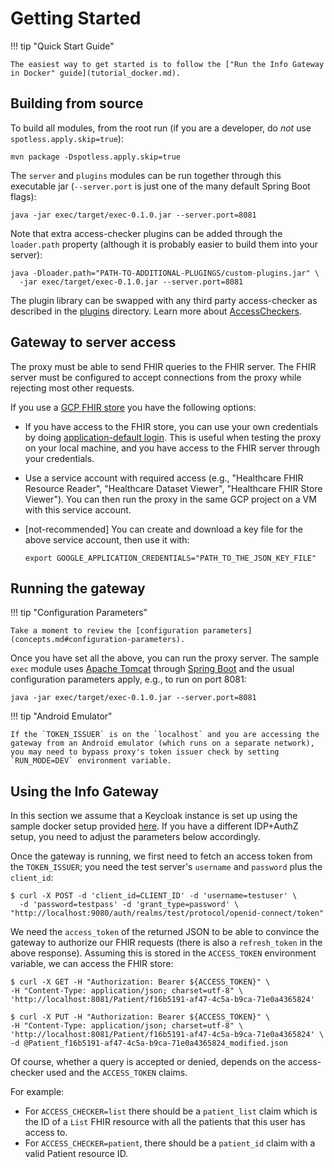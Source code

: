 # Getting Started

!!! tip "Quick Start Guide"

    The easiest way to get started is to follow the ["Run the Info Gateway in Docker" guide](tutorial_docker.md). 

## Building from source

To build all modules, from the root run (if you are a developer, do _not_ use
`spotless.apply.skip=true`):

```shell
mvn package -Dspotless.apply.skip=true
```

The `server` and `plugins` modules can be run together through this executable
jar (`--server.port` is just one of the many default Spring Boot flags):

```shell
java -jar exec/target/exec-0.1.0.jar --server.port=8081
```

Note that extra access-checker plugins can be added through the `loader.path`
property (although it is probably easier to build them into your server):

```shell
java -Dloader.path="PATH-TO-ADDITIONAL-PLUGINGS/custom-plugins.jar" \
  -jar exec/target/exec-0.1.0.jar --server.port=8081
```

The plugin library can be swapped with any third party access-checker as
described in
the [plugins](https://github.com/google/fhir-gateway/tree/main/plugins)
directory. Learn more about [AccessCheckers](concepts.md#access-checkers).

## Gateway to server access

The proxy must be able to send FHIR queries to the FHIR server. The FHIR server
must be configured to accept connections from the proxy while rejecting most
other requests.

If you use
a [GCP FHIR store](https://cloud.google.com/healthcare-api/docs/concepts/fhir)
you have the following options:

- If you have access to the FHIR store, you can use your own credentials by
  doing [application-default login](https://cloud.google.com/sdk/gcloud/reference/auth/application-default/login).
  This is useful when testing the proxy on your local machine, and you have
  access to the FHIR server through your credentials.

- Use a service account with required access (e.g., "Healthcare FHIR Resource
  Reader", "Healthcare Dataset Viewer", "Healthcare FHIR Store Viewer"). You can
  then run the proxy in the same GCP project on a VM with this service account.

- [not-recommended] You can create and download a key file for the above service
  account, then use it with:
  ```shell
  export GOOGLE_APPLICATION_CREDENTIALS="PATH_TO_THE_JSON_KEY_FILE"
  ```

## Running the gateway

!!! tip "Configuration Parameters"

    Take a moment to review the [configuration parameters](concepts.md#configuration-parameters).

Once you have set all the above, you can run the proxy server. The sample `exec`
module uses [Apache Tomcat](https://tomcat.apache.org/)
through [Spring Boot](https://spring.io/projects/spring-boot) and the usual
configuration parameters apply, e.g., to run on port 8081:

```shell
java -jar exec/target/exec-0.1.0.jar --server.port=8081
```

!!! tip "Android Emulator"

    If the `TOKEN_ISSUER` is on the `localhost` and you are accessing the gateway from an Android emulator (which runs on a separate network), you may need to bypass proxy's token issuer check by setting `RUN_MODE=DEV` environment variable.

## Using the Info Gateway

In this section we assume that a Keycloak instance is set up using the sample
docker setup provided
[here](https://github.com/google/fhir-gateway/blob/main/docker/keycloak/config-compose.yaml).
If you have a different IDP+AuthZ setup, you need to adjust the parameters
below accordingly.

Once the gateway is running, we first need to fetch an access token from
the `TOKEN_ISSUER`; you need the test server's `username` and `password` plus
the `client_id`:

```shell
$ curl -X POST -d 'client_id=CLIENT_ID' -d 'username=testuser' \
  -d 'password=testpass' -d 'grant_type=password' \
"http://localhost:9080/auth/realms/test/protocol/openid-connect/token"
```

We need the `access_token` of the returned JSON to be able to convince the
gateway to authorize our FHIR requests (there is also a `refresh_token` in the
above response). Assuming this is stored in the `ACCESS_TOKEN` environment
variable, we can access the FHIR store:

```shell
$ curl -X GET -H "Authorization: Bearer ${ACCESS_TOKEN}" \
-H "Content-Type: application/json; charset=utf-8" \
'http://localhost:8081/Patient/f16b5191-af47-4c5a-b9ca-71e0a4365824'
```

```shell
$ curl -X PUT -H "Authorization: Bearer ${ACCESS_TOKEN}" \
-H "Content-Type: application/json; charset=utf-8" \
'http://localhost:8081/Patient/f16b5191-af47-4c5a-b9ca-71e0a4365824' \
-d @Patient_f16b5191-af47-4c5a-b9ca-71e0a4365824_modified.json
```

Of course, whether a query is accepted or denied, depends on the access-checker
used and the `ACCESS_TOKEN` claims.

For example:

* For `ACCESS_CHECKER=list` there should be a `patient_list` claim which is the
  ID of a `List` FHIR resource with all the patients that this user has access
  to.
* For `ACCESS_CHECKER=patient`, there should be a `patient_id` claim with a valid Patient resource ID.
